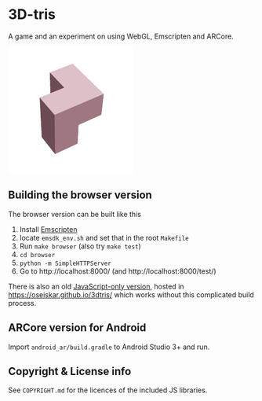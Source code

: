 # 3D-tris

A game and an experiment on using WebGL, Emscripten and ARCore.

![3dtris](android_ar/app/src/main/res/drawable-xhdpi/ic_launcher.png)

## Building the browser version

The browser version can be built like this

 1. Install [Emscripten](https://kripken.github.io/emscripten-site/docs/getting_started/downloads.html)
 1. locate `emsdk_env.sh` and set that in the root `Makefile`
 1. Run `make browser` (also try `make test`)
 1. `cd browser`
 1. `python -m SimpleHTTPServer`
 1. Go to http://localhost:8000/ (and http://localhost:8000/test/)

There is also an old [JavaScript-only version](https://github.com/oseiskar/3dtris/releases/tag/js-only),
hosted in https://oseiskar.github.io/3dtris/ which works without this complicated
build process.

## ARCore version for Android

Import `android_ar/build.gradle` to Android Studio 3+ and run.

## Copyright & License info

See `COPYRIGHT.md` for the licences of the included JS libraries.
